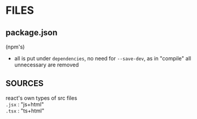 # FILES

## package.json
(npm's)  
*	all is put under `dependencies`, no need for `--save-dev`, as in "compile" all unnecessary are removed  

## SOURCES
react's own types of src files  
`.jsx` : "js+html"  
`.tsx` : "ts+html"  